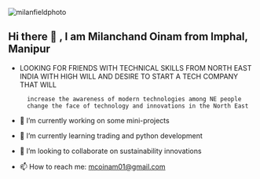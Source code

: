 ![milanfieldphoto](https://user-images.githubusercontent.com/66784765/121669738-3ff29880-caca-11eb-8b23-6ad1e04afed0.jpg)

## Hi there 👋 , I am Milanchand Oinam from Imphal, Manipur

<!--
**milanoinam/milanoinam** is a ✨ _special_ ✨ repository because its `README.md` (this file) appears on your GitHub profile.
-->
- LOOKING FOR FRIENDS WITH TECHNICAL SKILLS FROM NORTH EAST INDIA 
  WITH HIGH WILL AND DESIRE TO START A TECH COMPANY THAT WILL

        increase the awareness of modern technologies among NE people
        change the face of technology and innovations in the North East

- 🔭 I’m currently working on some mini-projects
- 🌱 I’m currently learning trading and python development
- 👯 I’m looking to collaborate on sustainability innovations

- 📫 How to reach me: mcoinam01@gmail.com

